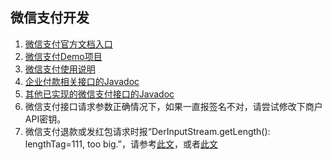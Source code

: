 
## 微信支付开发
1. [微信支付官方文档入口](https://pay.weixin.qq.com/wiki/doc/api/index.html)
1. [微信支付Demo项目](https://github.com/binarywang/weixin-java-pay-demo)
1. [微信支付使用说明](https://github.com/Wechat-Group/weixin-java-tools/wiki/%E5%BE%AE%E4%BF%A1%E6%94%AF%E4%BB%98)
1. [企业付款相关接口的Javadoc](https://binarywang.github.io/weixin-java-pay-javadoc/com/github/binarywang/wxpay/service/EntPayService.html)
1. [其他已实现的微信支付接口的Javadoc](https://binarywang.github.io/weixin-java-pay-javadoc/com/github/binarywang/wxpay/service/WxPayService.html)
1. 微信支付接口请求参数正确情况下，如果一直报签名不对，请尝试修改下商户API密钥。
1. 微信支付退款或发红包请求时报“DerInputStream.getLength(): lengthTag=111, too big.”，请参考[此文](https://blog.csdn.net/oneniu/article/details/70154197)，或者[此文](https://www.cnblogs.com/niejunlei/p/5979106.html)
